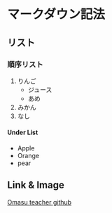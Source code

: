 # マークダウン記法

## リスト

### 順序リスト

 1. りんご
    - ジュース
    - あめ
 2. みかん
 3. なし

 #### Under List


 - Apple
 - Orange
 - pear

 ## Link & Image

 [Omasu teacher github](https://github.com/omas-public)